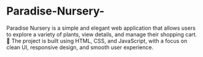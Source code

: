 # Paradise-Nursery-
Paradise Nursery is a simple and elegant web application that allows users to explore a variety of plants, view details, and manage their shopping cart. 🌿 The project is built using HTML, CSS, and JavaScript, with a focus on clean UI, responsive design, and smooth user experience.
